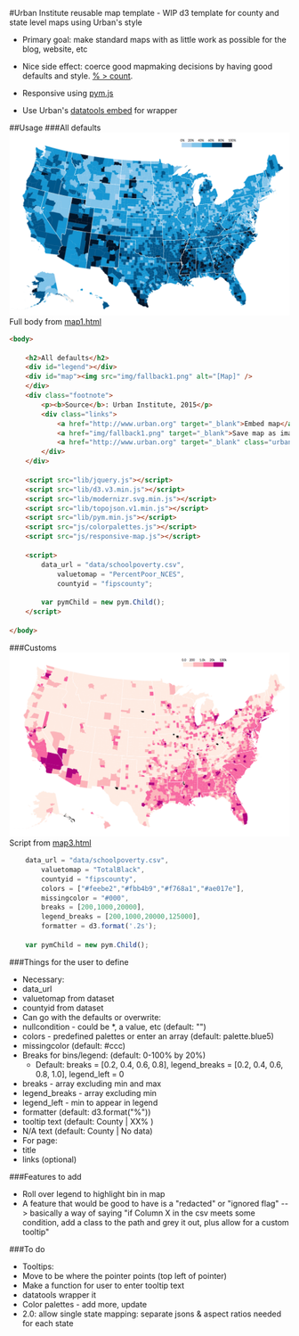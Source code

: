 #Urban Institute reusable map template - WIP
d3 template for county and state level maps using Urban's style
* Primary goal: make standard maps with as little work as possible for the blog, website, etc
* Nice side effect: coerce good mapmaking decisions by having good defaults and style. [% > count](https://xkcd.com/1138/).

* Responsive using [pym.js](https://github.com/nprapps/pym.js)
* Use Urban's [datatools embed](https://github.com/UrbanInstitute/datatools-embed) for wrapper

##Usage
###All defaults
![Defaults example](/img/fallback1.png)
Full body from [map1.html](/map1.html)
```html
<body>

    <h2>All defaults</h2>
    <div id="legend"></div>
    <div id="map"><img src="img/fallback1.png" alt="[Map]" />
    </div>
    <div class="footnote">
        <p><b>Source</b>: Urban Institute, 2015</p>
        <div class="links">
            <a href="http://www.urban.org" target="_blank">Embed map</a>
            <a href="img/fallback1.png" target="_blank">Save map as image</a>
            <a href="http://www.urban.org" target="_blank" class="urban"><span style="color:#1696d2">Urban</span> <span style="color:#000">Institute</span></a>
        </div>
    </div>

    <script src="lib/jquery.js"></script>
    <script src="lib/d3.v3.min.js"></script>
    <script src="lib/modernizr.svg.min.js"></script>
    <script src="lib/topojson.v1.min.js"></script>
    <script src="lib/pym.min.js"></script>
    <script src="js/colorpalettes.js"></script>
    <script src="js/responsive-map.js"></script>

    <script>
        data_url = "data/schoolpoverty.csv",
            valuetomap = "PercentPoor_NCES",
            countyid = "fipscounty";

        var pymChild = new pym.Child();
    </script>

</body>
```
###Customs
![Custom example](/img/fallback3.png)
Script from [map3.html](/map3.html)
```javascript
    data_url = "data/schoolpoverty.csv",
        valuetomap = "TotalBlack",
        countyid = "fipscounty",
        colors = ["#feebe2","#fbb4b9","#f768a1","#ae017e"],
        missingcolor = "#000",
        breaks = [200,1000,20000],
        legend_breaks = [200,1000,20000,125000],
        formatter = d3.format('.2s');

    var pymChild = new pym.Child();
```

###Things for the user to define
* Necessary:
 * data_url
 * valuetomap from dataset
 * countyid from dataset
* Can go with the defaults or overwrite:
 * nullcondition - could be *, a value, etc (default: "")
 * colors - predefined palettes or enter an array (default: palette.blue5)
 * missingcolor (default: #ccc)
 * Breaks for bins/legend: (default: 0-100% by 20%)
    * Default: breaks = [0.2, 0.4, 0.6, 0.8], legend_breaks = [0.2, 0.4, 0.6, 0.8, 1.0], legend_left = 0
 * breaks - array excluding min and max
 * legend_breaks - array excluding min
 * legend_left - min to appear in legend
 * formatter (default: d3.format("%"))
 * tooltip text (default: County | XX% )
 * N/A text (default: County | No data)
* For page:
 * title
 * links (optional)

###Features to add
* Roll over legend to highlight bin in map
* A feature that would be good to have is a "redacted" or "ignored flag" --> basically a way of saying "if Column X in the csv meets some condition, add a class to the path and grey it out, plus allow for a custom tooltip"


###To do
* Tooltips:
 * Move to be where the pointer points (top left of pointer)
 * Make a function for user to enter tooltip text
* datatools wrapper it
* Color palettes - add more, update
* 2.0: allow single state mapping: separate jsons & aspect ratios needed for each state
